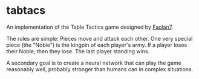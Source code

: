 # tabtacs
An implementation of the Table Tactics game designed by <a href="https://github.com/Faolan7">Faolan7</a>.

The rules are simple: Pieces move and attack each other.
One very special piece (the "Noble") is the kingpin of each player's army.
If a player loses their Noble, then they lose.
The last player standing wins.

A secondary goal is to create a neural network that can play the game reasonably well, probably stronger than humans can in complex situations.
